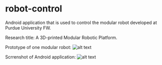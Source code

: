 # robot-control
Android application that is used to control the modular robot developed at Purdue University FW.

Research title: A 3D-printed Modular Robotic Platform.

Prototype of one modular robot:
![alt text](https://github.com/zhitianz/robot-control-app/blob/master/robot_prototype.png)

Scrrenshot of Android application:
![alt text](https://github.com/zhitianz/robot-control-app/blob/master/screenshot.png)
